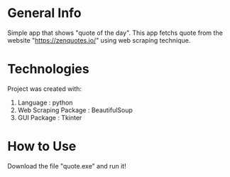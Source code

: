 # General Info
Simple app that shows "quote of the day". This app fetchs quote from the website "https://zenquotes.io/" using web scraping technique.

# Technologies
Project was created with:
1. Language : python
2. Web Scraping Package : BeautifulSoup
3. GUI Package : Tkinter

# How to Use
Download the file "quote.exe" and run it!


